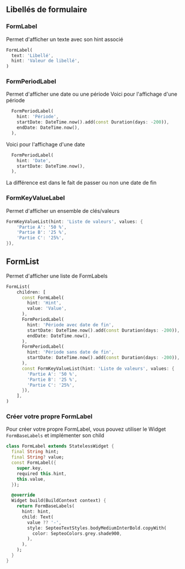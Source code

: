 ## Libellés de formulaire

### FormLabel
Permet d'afficher un texte avec son hint associé
```dart
FormLabel(
  text: 'Libellé',
  hint: 'Valeur de libellé',
)
```

### FormPeriodLabel
Permet d'afficher une date ou une période
Voici pour l'affichage d'une période
```dart
  FormPeriodLabel(
    hint: 'Période',
    startDate: DateTime.now().add(const Duration(days: -200)),
    endDate: DateTime.now(),
  ),
```

Voici pour l'affichage d'une date
```dart
  FormPeriodLabel(
    hint: 'Date',
    startDate: DateTime.now(),
  ),
```
La différence est dans le fait de passer ou non une date de fin

### FormKeyValueLabel
Permet d'afficher un ensemble de clés/valeurs
```dart
FormKeyValueList(hint: 'Liste de valeurs', values: {
    'Partie A': '50 %',
    'Partie B': '25 %',
    'Partie C': '25%',
}),
```

## FormList
Permet d'afficher une liste de FormLabels
```dart
FormList(
    children: [
      const FormLabel(
        hint: 'Hint',
        value: 'Value',
      ),
      FormPeriodLabel(
        hint: 'Période avec date de fin',
        startDate: DateTime.now().add(const Duration(days: -200)),
        endDate: DateTime.now(),
      ),
      FormPeriodLabel(
        hint: 'Période sans date de fin',
        startDate: DateTime.now().add(const Duration(days: -200)),
      ),
      const FormKeyValueList(hint: 'Liste de valeurs', values: {
        'Partie A': '50 %',
        'Partie B': '25 %',
        'Partie C': '25%',
      }),
    ],
)
```

### Créer votre propre FormLabel
Pour créer votre propre FormLabel, vous pouvez utiliser le Widget `FormBaseLabels` et implémenter son child
```dart
class FormLabel extends StatelessWidget {
  final String hint;
  final String? value;
  const FormLabel({
    super.key,
    required this.hint,
    this.value,
  });

  @override
  Widget build(BuildContext context) {
    return FormBaseLabels(
      hint: hint,
      child: Text(
        value ?? '-',
        style: SepteoTextStyles.bodyMediumInterBold.copyWith(
          color: SepteoColors.grey.shade900,
        ),
      ),
    );
  }
}
```
